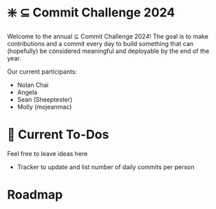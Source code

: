 # :sparkle: $\subseteq$ Commit Challenge 2024
Welcome to the annual $\subseteq$ Commit Challenge 2024! The goal is to make contributions and a commit every day to build something that can (hopefully) be considered meaningful and deployable by the end of the year. 

Our current participants:
- Nolan Chai
- Angela
- Sean (Sheeptester)
- Molly (mojeanmac)

# :memo: Current To-Dos
Feel free to leave ideas here
- Tracker to update and list number of daily commits per person

# Roadmap
